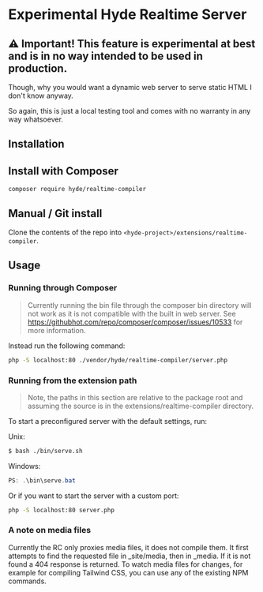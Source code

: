 # Experimental Hyde Realtime Server

## ⚠ Important! This feature is experimental at best and is in no way intended to be used in production.
Though, why you would want a dynamic web server to serve static HTML I don't know anyway.

So again, this is just a local testing tool and comes with no warranty in any way whatsoever.

## Installation

## Install with Composer

```
composer require hyde/realtime-compiler
```

## Manual / Git install

Clone the contents of the repo into `<hyde-project>/extensions/realtime-compiler`.

## Usage

### Running through Composer
> Currently running the bin file through the composer bin directory will not work as it is not compatible with the built in web server. See https://githubhot.com/repo/composer/composer/issues/10533 for more information.

Instead run the following command:

```bash
php -S localhost:80 ./vendor/hyde/realtime-compiler/server.php
```


### Running from the extension path
> Note, the paths in this section are relative to the package root and assuming the source is in the extensions/realtime-compiler directory.

To start a preconfigured server with the default settings, run:

Unix:

```bash
$ bash ./bin/serve.sh
```

Windows:
```powershell
PS: .\bin\serve.bat
```

Or if you want to start the server with a custom port:

```bash
php -S localhost:80 server.php
```

### A note on media files
Currently the RC only proxies media files, it does not compile them. It first attempts to find the requested file in _site/media, then in _media. If it is not found a 404 response is returned. To watch media files for changes, for example for compiling Tailwind CSS, you can use any of the existing NPM commands.